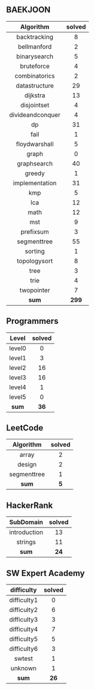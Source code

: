 ## BAEKJOON
|    Algorithm    | solved |
| :-------------: | :----: |
|backtracking|8|
|bellmanford|2|
|binarysearch|5|
|bruteforce|4|
|combinatorics|2|
|datastructure|29|
|dijkstra|13|
|disjointset|4|
|divideandconquer|4|
|dp|31|
|fail|1|
|floydwarshall|5|
|graph|0|
|graphsearch|40|
|greedy|1|
|implementation|31|
|kmp|5|
|lca|12|
|math|12|
|mst|9|
|prefixsum|3|
|segmenttree|55|
|sorting|1|
|topologysort|8|
|tree|3|
|trie|4|
|twopointer|7|
| **sum** | **299**|

## Programmers
|    Level    | solved |
| :-------------: | :----: |
|level0|0|
|level1|3|
|level2|16|
|level3|16|
|level4|1|
|level5|0|
| **sum** | **36**|

## LeetCode
|    Algorithm    | solved |
| :-------------: | :----: |
|array|2|
|design|2|
|segmenttree|1|
| **sum** | **5**|

## HackerRank
|    SubDomain    | solved |
| :-------------: | :----: |
|introduction|13|
|strings|11|
| **sum** | **24**|

## SW Expert Academy
|    difficulty    | solved |
| :-------------: | :----: |
|difficulty1|0|
|difficulty2|6|
|difficulty3|3|
|difficulty4|7|
|difficulty5|5|
|difficulty6|3|
|swtest|1|
|unknown|1|
| **sum** | **26**|

